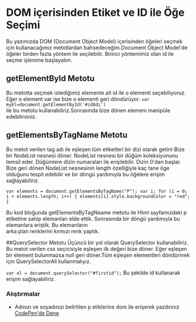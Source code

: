 # DOM içerisinden Etiket ve ID ile Öğe Seçimi
Bu yazımızda DOM (Document Object Model) içerisinden öğeleri seçmek için kullanacağımız metotlardan bahsedeceğim.Document Object Model'de öğeler birden fazla yöntem ile seçilebilir. Birinci yöntemimiz olan id ile seçme işlemine başlayalım.

## getElementById Metotu
Bu metotta seçmek istediğimiz elemente ait id ile o elementi seçebiliyoruz. Eğer o element var ise bize o elementi geri döndürüyor.
`var myEl=document.getElementById('#idAdı')`  
ile bu metotu kullanabiliriz.Sonrasında bize dönen elemenı manipüle edebilirsiniz.


## getElementsByTagName Metotu
Bu metot verilen tag adı ile eşleşen tüm etiketleri bir dizi olarak getirir.Bize bir NodeList nesnesi döner. NodeList nesnesi bir düğüm koleksiyonunu temsil eder. Düğümlere dizin numaraları ile erişilebilir. Dizin 0'dan başlar.  
Bize geri dönen NodeList nesnesinin length özelliğiyle kaç tane öge olduğunu tespit edebilir ve bir döngü yardımıyla bu öğelere erişim sağlayabiliriz.  

`var elements = document.getElementsByTagName("P");
 var i;
 for (i = 0; i < elements.length; i++) {
    elements[i].style.backgroundColor = "red";
}`  

Bu kod bloğunda getElementsByTagNeame metotu ile Html sayfamızdaki p etiketine sahip elemanları elde ettik. Sonrasında bir döngü yardımıyla bu elemanlara eriştik. Bu elemanların  
arka plan renklerini kırmızı renk yaptık.

##QuerySelector Metotu
Üçüncü bir yol olarak QuerySelector kullanabiliriz. Bu metot verilen css seçicisiyle eşleşen ilk değeri bize döner. Eğer eşleşen bir element bulunmazsa null geri döner.Tüm eşleşen elementleri döndürmek için QuerySelectorAll kullanmalıyız.

`var el = document.querySelector("#firstid");` 
Bu şekilde id kullanarak erişim sağlayabiliriz.


### Alıştırmalar
*  Adınızı ve soyadınızı belirtilen p etiklerine dom ile erişerek yazdırınız  
[CodePen'de Dene](https://codepen.io/bedirhanargn/pen/LYRQLpa)


